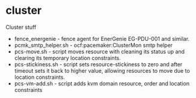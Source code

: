 cluster
=======

Cluster stuff

* fence_energenie - fence agent for EnerGenie EG-PDU-001 and similar.
* pcmk_smtp_helper.sh - ocf:pacemaker:ClusterMon smtp helper
* pcs-move.sh - script moves resource with cleaning its status up and clearing its temporary location constraints.
* pcs-stickiness.sh - script sets resource-stickiness to zero and after timeout sets it back to higher value, allowing resources to move due to location constraints.
* pcs-vm-add.sh - script adds kvm domain resource, order and location constraints

